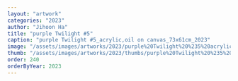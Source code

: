 ```yaml
---
layout: "artwork"
categories: "2023"
author: "Jihoon Ha"
title: "purple Twilight #5"
caption: "purple Twilight #5_acrylic,oil on canvas_73x61cm_2023"
image: "/assets/images/artworks/2023/purple%20Twilight%20%235%20acrylic%2Coil%20on%20canvas%2073x61cm%202023.jpg"
thumb: "/assets/images/artworks/2023/thumbs/purple%20Twilight%20%235%20acrylic%2Coil%20on%20canvas%2073x61cm%202023.jpg"
order: 240
orderByYear: 2023
---
```

